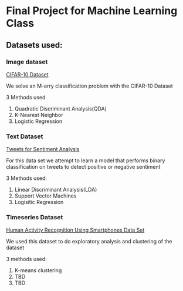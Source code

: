 # Final Project for Machine Learning Class 

## Datasets used:
### Image dataset
[CIFAR-10 Dataset](https://www.cs.toronto.edu/~kriz/cifar.html)

We solve an M-arry classification problem with the CIFAR-10 Dataset

3 Methods used
1. Quadratic Discriminant Analysis(QDA)
2. K-Nearest Neighbor
3. Logistic Regression

### Text Dataset
[Tweets for Sentiment Analysis](https://www.kaggle.com/imrandude/twitter-sentiment-analysis?fbclid=IwAR3g6NIHi9alcwDH3BI_qedUknq4xqAf-O7yfy1gMzUAQwQOoanOTK1p5zg)

For this data set we attempt to learn a model that performs binary classification on tweets to detect positive or negative sentiment

3 Methods used:
1. Linear Discriminant Analysis(LDA)
2. Support Vector Machines
3. Logisitic Regression

### Timeseries Dataset
[Human Activity Recognition Using Smartphones Data Set](https://archive.ics.uci.edu/ml/datasets/Human+Activity+Recognition+Using+Smartphones)

We used this dataset to do exploratory analysis and clustering of the dataset

3 methods used:
1. K-means clustering
2. TBD
3. TBD
